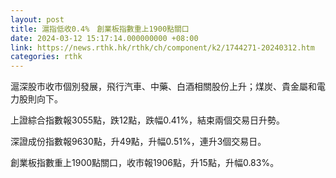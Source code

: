 ```yaml
---
layout: post
title: 滬指低收0.4%　創業板指數重上1900點關口
date: 2024-03-12 15:17:14.000000000 +08:00
link: https://news.rthk.hk/rthk/ch/component/k2/1744271-20240312.htm
categories: rthk
---
```


滬深股市收市個別發展，飛行汽車、中藥、白酒相關股份上升；煤炭、貴金屬和電力股則向下。

上證綜合指數報3055點，跌12點，跌幅0.41%，結束兩個交易日升勢。

深證成份指數報9630點，升49點，升幅0.51%，連升3個交易日。

創業板指數重上1900點關口，收市報1906點，升15點，升幅0.83%。
